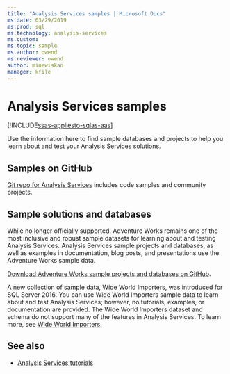 ```yaml
---
title: "Analysis Services samples | Microsoft Docs"
ms.date: 03/29/2019
ms.prod: sql
ms.technology: analysis-services
ms.custom:
ms.topic: sample
ms.author: owend
ms.reviewer: owend
author: minewiskan
manager: kfile
---
```

# Analysis Services samples
[!INCLUDE[ssas-appliesto-sqlas-aas](../includes/ssas-appliesto-sqlas-aas.md)]

  Use the information here to find sample databases and projects to help you learn about and test your Analysis Services solutions.
  

## Samples on GitHub

[Git repo for Analysis Services](https://github.com/Microsoft/Analysis-Services) includes code samples and community projects.

## Sample solutions and databases  

While no longer officially supported, Adventure Works remains one of the most inclusive and robust sample datasets for learning about and testing Analysis Services. Analysis Services sample projects and databases, as well as examples in documentation, blog posts, and presentations use the Adventure Works sample data.

[Download Adventure Works sample projects and databases on GitHub](https://github.com/Microsoft/sql-server-samples/releases/tag/adventureworks).

A new collection of sample data, Wide World Importers, was introduced for SQL Server 2016. You can use Wide World Importers sample data to learn about and test Analysis Services; however, no tutorials, examples, or documentation are provided. The Wide World Importers dataset and schema do not support many of the features in Analysis Services. To learn more, see [Wide World Importers](../sample/world-wide-importers/wide-world-importers-documentation.md).


  
## See also  
*   [Analysis Services tutorials](../analysis-services/analysis-services-tutorials-ssas.md)

  
  
